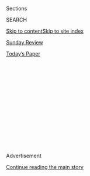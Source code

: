 <div id="app">

<div>

<div>

<div>

<div class="NYTAppHideMasthead css-1q2w90k e1suatyy0">

<div class="section css-ui9rw0 e1suatyy2">

<div class="css-eph4ug er09x8g0">

<div class="css-6n7j50">

</div>

<span class="css-1dv1kvn">Sections</span>

<div class="css-10488qs">

<span class="css-1dv1kvn">SEARCH</span>

</div>

[Skip to content](#site-content)[Skip to site index](#site-index)

</div>

<div id="masthead-section-label" class="css-1wr3we4 eaxe0e00">

[Sunday
Review](https://www.nytimes3xbfgragh.onion/section/opinion/sunday)

</div>

<div class="css-10698na e1huz5gh0">

</div>

</div>

<div id="masthead-bar-one" class="section hasLinks css-15hmgas e1csuq9d3">

<div class="css-uqyvli e1csuq9d0">

</div>

<div class="css-1uqjmks e1csuq9d1">

</div>

<div class="css-9e9ivx">

[](https://myaccount.nytimes3xbfgragh.onion/auth/login?response_type=cookie&client_id=vi)

</div>

<div class="css-1bvtpon e1csuq9d2">

[Today’s
Paper](https://www.nytimes3xbfgragh.onion/section/todayspaper)

</div>

</div>

</div>

</div>

<div data-aria-hidden="false">

<div id="site-content" data-role="main">

<div>

<div class="css-1aor85t" style="opacity:0.000000001;z-index:-1;visibility:hidden">

<div class="css-1hqnpie">

<div class="css-epjblv">

<span class="css-17xtcya">[Sunday
Review](/section/opinion/sunday)</span><span class="css-x15j1o">|</span><span class="css-fwqvlz">The
Doctor Versus the
Denier</span>

</div>

<div class="css-k008qs">

<div class="css-1iwv8en">

<span class="css-18z7m18"></span>

<div>

</div>

</div>

<span class="css-1n6z4y">https://nyti.ms/30sDbKH</span>

<div class="css-1705lsu">

<div class="css-4xjgmj">

<div class="css-4skfbu" data-role="toolbar" data-aria-label="Social Media Share buttons, Save button, and Comments Panel with current comment count" data-testid="share-tools">

  - 
  - 
  - 
  - 
    
    <div class="css-6n7j50">
    
    </div>

  - 
  - 

</div>

</div>

</div>

</div>

</div>

</div>

<div id="NYT_TOP_BANNER_REGION" class="css-13pd83m">

</div>

<div id="top-wrapper" class="css-1sy8kpn">

<div id="top-slug" class="css-l9onyx">

Advertisement

</div>

[Continue reading the main
story](#after-top)

<div class="ad top-wrapper" style="text-align:center;height:100%;display:block;min-height:250px">

<div id="top" class="place-ad" data-position="top" data-size-key="top">

</div>

</div>

<div id="after-top">

</div>

</div>

<div>

<div class="css-v5btjw etb61u70">

<div class="css-v05ibm etb61u71">

[Opinion](/section/opinion)

</div>

</div>

<div id="sponsor-wrapper" class="css-1hyfx7x">

<div id="sponsor-slug" class="css-19vbshk">

Supported by

</div>

[Continue reading the main
story](#after-sponsor)

<div id="sponsor" class="ad sponsor-wrapper" style="text-align:center;height:100%;display:block">

</div>

<div id="after-sponsor">

</div>

</div>

<div class="css-186x18t">

</div>

<div class="css-1vkm6nb ehdk2mb0">

# The Doctor Versus the Denier

</div>

Anthony Fauci’s at the pool, but Donald Trump’s in deep.

<div class="css-18e8msd">

<div class="css-vp77d3 epjyd6m0">

<div class="css-1p10dcb ey68jwv0" data-aria-hidden="true">

[![Maureen
Dowd](https://static01.graylady3jvrrxbe.onion/images/2018/04/02/opinion/maureen-dowd/maureen-dowd-thumbLarge.png
"Maureen Dowd")](https://www.nytimes3xbfgragh.onion/by/maureen-dowd)

</div>

<div class="css-1baulvz">

By [<span class="css-1baulvz last-byline" itemprop="name">Maureen
Dowd</span>](https://www.nytimes3xbfgragh.onion/by/maureen-dowd)

<div class="css-8atqhb">

Opinion Columnist

</div>

</div>

</div>

  - July 18,
    2020

  - 
    
    <div class="css-4xjgmj">
    
    <div class="css-pvvomx" data-role="toolbar" data-aria-label="Social Media Share buttons, Save button, and Comments Panel with current comment count" data-testid="share-tools">
    
      - 
      - 
      - 
      - 
        
        <div class="css-6n7j50">
        
        </div>
    
      - 
      - 
    
    </div>
    
    </div>

</div>

<div class="css-79elbk" data-testid="photoviewer-wrapper">

<div class="css-z3e15g" data-testid="photoviewer-wrapper-hidden">

</div>

<div class="css-1a48zt4 ehw59r15" data-testid="photoviewer-children">

![<span class="css-16f3y1r e13ogyst0" data-aria-hidden="true">Dr.
Anthony Fauci trusts science, making him a White House
outcast.</span><span class="css-cnj6d5 e1z0qqy90" itemprop="copyrightHolder"><span class="css-1ly73wi e1tej78p0">Credit...</span><span><span>Pool
photo by Al
Drago</span></span></span>](https://static01.graylady3jvrrxbe.onion/images/2020/07/19/opinion/19Dowd/merlin_174082506_adbfb907-7c17-4002-93c8-e705007d2dab-articleLarge.jpg?quality=75&auto=webp&disable=upscale)

</div>

</div>

</div>

<div class="section meteredContent css-1r7ky0e" name="articleBody" itemprop="articleBody">

<div class="css-1fanzo5 StoryBodyCompanionColumn">

<div class="css-53u6y8">

WASHINGTON — Never mind Johnny Depp and Amber Heard.

You want to see a real can’t-look-away train wreck of a relationship?
Look to the nation’s capital, where a messy falling out is chronicled
everywhere from the tabloids to a glossy fashion magazine, replete with
a photo shoot by a swimming pool.

The saga has enough betrayal, backstabbing, recrimination, indignation
and ostracization to impress Edith Wharton.

The press breathlessly covers how much time has passed since the pair
last spoke, whether they’re headed for splitsville, and if they can ever
agree on what’s best for the children.

It was always bound to be tempestuous because they are the ultimate odd
couple, the doctor and the president.

</div>

</div>

<div class="css-1fanzo5 StoryBodyCompanionColumn">

<div class="css-53u6y8">

One is a champion of truth and facts. The other is a master of deceit
and denial. One is highly disciplined, working 18-hour days. The other
can’t be bothered to do his homework and golfs instead. One is driven by
science and the public good. The other is a public menace, driven by
greed and ego. One is a Washington institution. The other was sent here
to destroy Washington institutions. One is incorruptible. The other
corrupts. One is apolitical. The other politicizes everything he touches
— toilets, windows, beans and, most fatally, masks.

After a fractious week, when the former reality-show star in the White
House retweeted a former game-show host saying that we shouldn’t trust
doctors about Covid-19, Donald Trump and Anthony Fauci are gritting
their teeth.

What’s so scary is that the bumpy course of their relationship has
life-or-death consequences for Americans.

Who could even dream up a scenario where a president and a White House
drop [oppo
research](https://www.axios.com/mcenany-white-house-opposition-research-fauci-3e84b7ea-a368-48a2-9061-216a14a38612.html)
on the esteemed scientist charged with keeping us safe in a worsening
pandemic?

The administration acted like Peter Navarro, Trump’s wacko-bird trade
adviser, had gone rogue when [he assailed Dr.
Fauci](https://www.nytimes3xbfgragh.onion/2020/07/16/business/media/usa-today-peter-navarro-fauci.html)
for being Dr. Wrong, in a [USA Today
op-ed](https://www.usatoday.com/story/opinion/todaysdebate/2020/07/14/anthony-fauci-wrong-with-me-peter-navarro-editorials-debates/5439374002/).
But does anyone believe that? And if he did, would he still have his
job?

</div>

</div>

<div class="css-1fanzo5 StoryBodyCompanionColumn">

<div class="css-53u6y8">

No doubt it was a case of Trump murmuring: Will no one rid me of this
meddlesome infectious disease specialist?

Republicans on Capitol Hill privately confessed they were baffled by the
whole thing, saying they couldn’t understand why Trump would undermine
Fauci, especially now with the virus resurgent. They think it’s not only
hurting Trump’s re-election chances, but theirs, too.

As though it couldn’t get more absurd, Kellyanne Conway told Fox News on
Friday that she thinks it would help Trump’s poll numbers for him to
start giving public briefings on the virus again — even though that
exercise went off the rails when the president began suggesting people
inject themselves with bleach.

“How did we get to a situation in our country where the public health
official most known for honesty and hard work is most vilified for it?”
marvels Michael Specter, a science writer for The New Yorker who began
covering Fauci during the AIDs crisis. “And as Team Trump trashes him,
the numbers keep horrifyingly proving him right.”

When Dr. Fauci began treating AIDs patients, nearly every one of them
died. “It was the darkest time of my life,” he told Specter. In an open
letter, Larry Kramer called Fauci a “murderer.”

Then, [as Specter
writes](https://www.newyorker.com/magazine/2020/04/20/how-anthony-fauci-became-americas-doctor),
he started listening to activists and made a rare admission: His
approach wasn’t working. He threw his caution to the winds and became a
public-health activist. Through rigorous research and commitment to
clinical studies, the death rate from AIDs has plummeted over the years.

Now Fauci struggles to drive the data bus as the White House throws
nails under his tires. It seems emblematic of a deeper, existential
problem: America has lost its can-do spirit. We were always Bugs Bunny,
faster, smarter, more wily than everybody else. Now we’re Slugs Bunny.

</div>

</div>

<div class="css-1fanzo5 StoryBodyCompanionColumn">

<div class="css-53u6y8">

Can our country be any more pathetic than this: The [Georgia governor
suing](https://www.nytimes3xbfgragh.onion/aponline/2020/07/16/us/ap-us-virus-outbreak-georgia.html)
the Atlanta mayor and City Council to block their mandate for city
residents to wear masks?

Trump promised the A team, but he has surrounded himself with losers and
kiss-ups and second-raters. Just your basic Ayn Rand nightmare.

Certainly, Dr. Fauci has had to adjust some of his early positions as he
learned about this confounding virus. (“When the facts change, I change
my mind. What do you do, sir?” John Maynard Keynes wisely observed.)

“Medicine is not an exact art,” Jerome Groopman, the best-selling author
and professor at Harvard Medical School, put it. “There’s lots of
uncertainty, always evolving information, much room for doubt. The most
dangerous people are the ones who speak with total authority and no room
for error.”

Sound like someone you know?

“Medical schools,” Dr. Groopman continued, “have curricula now to teach
students the imperative of admitting when something went wrong, taking
responsibility, and committing to righting it.”

Some are saying the 79-year-old Dr. Fauci should say to hell with it and
quit. But we need his voice of reason in this nuthouse of a White House.

Despite Dr. Fauci’s best efforts to stay apolitical, he has been sucked
into the demented political kaleidoscope through which we view
everything now. Consider the shoot by his pool, photographed by Frankie
Alduino, for a [digital cover
story](https://www.instyle.com/news/dr-fauci-says-with-all-due-modesty-i-think-im-pretty-effective)by
Norah O’Donnell for InStyle magazine.

</div>

</div>

<div class="css-1fanzo5 StoryBodyCompanionColumn">

<div class="css-53u6y8">

From the left, the picture represented an unflappable hero, exhausted
and desperately in need of some R & R, chilling poolside, not letting
the White House’s slime campaign get him down or silence him. And on the
right, some saw a liberal media darling, high on his own supply in the
midst of a deadly pandemic. “While America burns, Fauci does fashion mag
photo shoots,” [tweeted Sean
Davis](https://twitter.com/seanmdav/status/1283602972426067971),
co-founder of the right-wing website The Federalist.

It’s no coincidence that the [QAnon-adjacent
cultists](https://www.nytimes3xbfgragh.onion/2020/07/14/us/politics/qanon-politicians-candidates.html)
on the right began circulating a new conspiracy theory in the fever
swamps of Facebook that Dr. Fauci’s wife of three and a half decades, a
bioethicist, is Ghislaine Maxwell’s sister. (Do I need to tell you she
isn’t?)

Worryingly, new polls show that the smear from Trumpworld may be
starting to stick; fewer Republicans trust the doctor now than in the
spring.

Forget Mueller, Sessions, Comey, Canada, his niece, Mika Brzezinski. Of
the many quarrels, scrapes and scraps Trump has instigated in his time
in office, surely this will be remembered not only as the most needless
and perverse, but as the most dangerous.

As Dr. Fauci [told The
Atlantic](https://www.theatlantic.com/politics/archive/2020/07/trump-fauci-coronavirus-pandemic-oppo/614224/),
it’s “a bit bizarre.”

More than a bit, actually.

*The Times is committed to publishing* [*a diversity of
letters*](https://www.nytimes3xbfgragh.onion/2019/01/31/opinion/letters/letters-to-editor-new-york-times-women.html)
*to the editor. We’d like to hear what you think about this or any of
our articles. Here are some*
[*tips*](https://help.nytimes3xbfgragh.onion/hc/en-us/articles/115014925288-How-to-submit-a-letter-to-the-editor)*.
And here’s our email:*
[*letters@NYTimes.com*](mailto:letters@NYTimes.com)*.*

*Follow The New York Times Opinion section on*
[*Facebook*](https://www.facebookcorewwwi.onion/nytopinion)*,* [*Twitter
(@NYTopinion)*](http://twitter.com/NYTOpinion) *and*
[*Instagram*](https://www.instagram.com/nytopinion/)*.*

</div>

</div>

</div>

<div>

</div>

<div>

</div>

<div>

</div>

<div>

<div id="bottom-wrapper" class="css-1ede5it">

<div id="bottom-slug" class="css-l9onyx">

Advertisement

</div>

[Continue reading the main
story](#after-bottom)

<div id="bottom" class="ad bottom-wrapper" style="text-align:center;height:100%;display:block;min-height:90px">

</div>

<div id="after-bottom">

</div>

</div>

</div>

</div>

</div>

## Site Index

<div>

</div>

## Site Information Navigation

  - [© <span>2020</span> <span>The New York Times
    Company</span>](https://help.nytimes3xbfgragh.onion/hc/en-us/articles/115014792127-Copyright-notice)

<!-- end list -->

  - [NYTCo](https://www.nytco.com/)
  - [Contact
    Us](https://help.nytimes3xbfgragh.onion/hc/en-us/articles/115015385887-Contact-Us)
  - [Work with us](https://www.nytco.com/careers/)
  - [Advertise](https://nytmediakit.com/)
  - [T Brand Studio](http://www.tbrandstudio.com/)
  - [Your Ad
    Choices](https://www.nytimes3xbfgragh.onion/privacy/cookie-policy#how-do-i-manage-trackers)
  - [Privacy](https://www.nytimes3xbfgragh.onion/privacy)
  - [Terms of
    Service](https://help.nytimes3xbfgragh.onion/hc/en-us/articles/115014893428-Terms-of-service)
  - [Terms of
    Sale](https://help.nytimes3xbfgragh.onion/hc/en-us/articles/115014893968-Terms-of-sale)
  - [Site
    Map](https://spiderbites.nytimes3xbfgragh.onion)
  - [Help](https://help.nytimes3xbfgragh.onion/hc/en-us)
  - [Subscriptions](https://www.nytimes3xbfgragh.onion/subscription?campaignId=37WXW)

</div>

</div>

</div>

</div>

